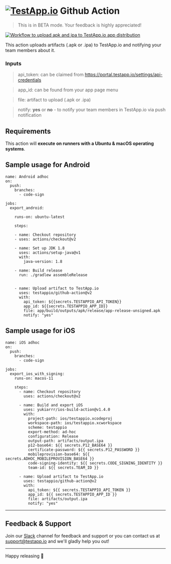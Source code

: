 # [<img src="https://assets.testapp.io/logo/blue.svg" alt="TestApp.io"/>](https://testapp.io/) Github Action

> This is in BETA mode. Your feedback is highly appreciated!

[![Workflow to upload apk and ipa to TestApp.io app distribution](https://github.com/testappio/github-action/actions/workflows/main.yml/badge.svg)](https://github.com/testappio/github-action/actions/workflows/main.yml)

This action uploads artifacts (.apk or .ipa) to TestApp.io and notifying your team members about it.

### Inputs

> api_token: can be claimed from https://portal.testapp.io/settings/api-credentials

> app_id: can be found from your app page menu

> file: artifact to upload (.apk or .ipa)

> notify: **yes** or **no** - to notify your team members in TestApp.io via push notification

## Requirements

This action will **execute on runners with a Ubuntu & macOS operating systems**.

## Sample usage for Android

```
name: Android adhoc
on:
  push:
    branches:
      - code-sign

jobs:
  export_android:

    runs-on: ubuntu-latest

    steps:

    - name: Checkout repository
    - uses: actions/checkout@v2

    - name: Set up JDK 1.8
      uses: actions/setup-java@v1
      with:
        java-version: 1.8

    - name: Build release
      run: ./gradlew assembleRelease


    - name: Upload artifact to TestApp.io
      uses: testappio/github-action@v2
      with:
        api_token: ${{secrets.TESTAPPIO_API_TOKEN}}
        app_id: ${{secrets.TESTAPPIO_APP_ID}}
        file: app/build/outputs/apk/release/app-release-unsigned.apk
        notify: "yes"
```

## Sample usage for iOS

```
name: iOS adhoc
on:
  push:
    branches:
      - code-sign

jobs:
  export_ios_with_signing:
    runs-on: macos-11

    steps:
      - name: Checkout repository
        uses: actions/checkout@v2

      - name: Build and export iOS
        uses: yukiarrr/ios-build-action@v1.4.0
        with:
          project-path: ios/testappio.xcodeproj
          workspace-path: ios/testappio.xcworkspace
          scheme: testappio
          export-method: ad-hoc
          configuration: Release
          output-path: artifacts/output.ipa
          p12-base64: ${{ secrets.P12_BASE64 }}
          certificate-password: ${{ secrets.P12_PASSWORD }}
          mobileprovision-base64: ${{ secrets.ADHOC_MOBILEPROVISION_BASE64 }}
          code-signing-identity: ${{ secrets.CODE_SIGNING_IDENTITY }}
          team-id: ${{ secrets.TEAM_ID }}

      - name: Upload artifact to TestApp.io
        uses: testappio/github-action@v2
        with:
          api_token: ${{ secrets.TESTAPPIO_API_TOKEN }}
          app_id: ${{ secrets.TESTAPPIO_APP_ID }}
          file: artifacts/output.ipa
          notify: "yes"
```

---

## Feedback & Support

Join our [Slack](https://join.slack.com/t/testappio/shared_invite/zt-pvpoj3l2-epGYwGTaV3~3~0f7udNWoA) channel for feedback and support or you can contact us at support@testapp.io and we'll gladly help you out!

---

Happy releasing 🎉
